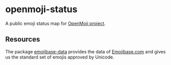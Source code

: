 # openmoji-status

A public emoji status map for [OpenMoji project](https://openmoji.org/).

## Resources

The package [emojibase-data](https://milesj.gitbook.io/emojibase/) provides the data of [Emojibase.com](https://www.emojibase.com/) and gives us the standard set of emojis approved by Unicode.
